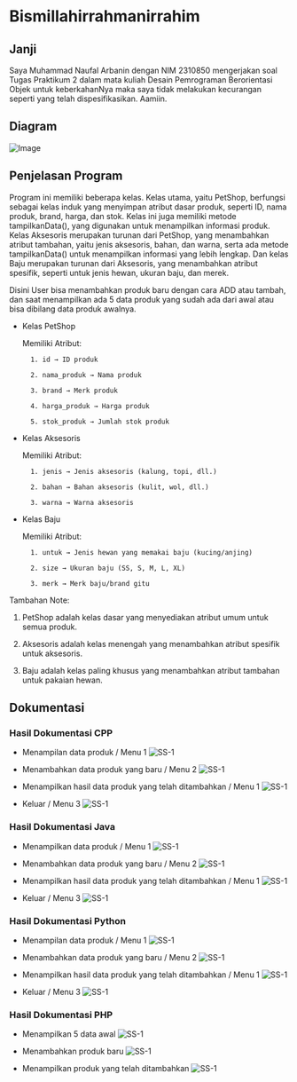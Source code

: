 # Bismillahirrahmanirrahim

## Janji
Saya Muhammad Naufal Arbanin dengan NIM 2310850 mengerjakan soal Tugas Praktikum 2 dalam mata kuliah Desain Pemrograman Berorientasi Objek untuk keberkahanNya maka saya tidak melakukan kecurangan seperti yang telah dispesifikasikan. Aamiin.

## Diagram
![Image](https://github.com/user-attachments/assets/21a97fdd-6097-4050-a415-1887e254fcca)

## Penjelasan Program

Program ini memiliki beberapa kelas. Kelas utama, yaitu PetShop, berfungsi sebagai kelas induk yang menyimpan atribut dasar produk, seperti ID, nama produk, brand, harga, dan stok. Kelas ini juga memiliki metode tampilkanData(), yang digunakan untuk menampilkan informasi produk. Kelas Aksesoris merupakan turunan dari PetShop, yang menambahkan atribut tambahan, yaitu jenis aksesoris, bahan, dan warna, serta ada metode tampilkanData() untuk menampilkan informasi yang lebih lengkap. Dan  kelas Baju merupakan turunan dari Aksesoris, yang menambahkan atribut spesifik, seperti untuk jenis hewan, ukuran baju, dan merek.

Disini User bisa menambahkan produk baru dengan cara ADD atau tambah, dan saat menampilkan ada 5 data produk yang sudah ada dari awal atau bisa dibilang data produk awalnya.

- Kelas PetShop
    
    Memiliki Atribut:

        1. id → ID produk

        2. nama_produk → Nama produk

        3. brand → Merk produk

        4. harga_produk → Harga produk

        5. stok_produk → Jumlah stok produk

- Kelas Aksesoris

    Memiliki Atribut:

        1. jenis → Jenis aksesoris (kalung, topi, dll.)

        2. bahan → Bahan aksesoris (kulit, wol, dll.)

        3. warna → Warna aksesoris

- Kelas Baju

    Memiliki Atribut:

        1. untuk → Jenis hewan yang memakai baju (kucing/anjing)

        2. size → Ukuran baju (SS, S, M, L, XL)

        3. merk → Merk baju/brand gitu

Tambahan Note:
1. PetShop adalah kelas dasar yang menyediakan atribut umum untuk semua produk.

2. Aksesoris adalah kelas menengah yang menambahkan atribut spesifik untuk aksesoris.

3. Baju adalah kelas paling khusus yang menambahkan atribut tambahan untuk pakaian hewan.

## Dokumentasi
### Hasil Dokumentasi CPP
- Menampilan data produk / Menu 1
![SS-1](https://github.com/Abangnin/TP2DPBO2025C2/blob/main/CPP/Dokumentasi/cppnih-1.jpg)

- Menambahkan data produk yang baru / Menu 2
![SS-1](https://github.com/Abangnin/TP2DPBO2025C2/blob/main/CPP/Dokumentasi/cppnih-2.jpg)

- Menampilkan hasil data produk yang telah ditambahkan / Menu 1
![SS-1](https://github.com/Abangnin/TP2DPBO2025C2/blob/main/CPP/Dokumentasi/cppnih-3.jpg)

- Keluar / Menu 3
![SS-1](https://github.com/Abangnin/TP2DPBO2025C2/blob/main/CPP/Dokumentasi/cppnih-4.jpg)

### Hasil Dokumentasi Java
- Menampilkan data produk / Menu 1
![SS-1](https://github.com/Abangnin/TP2DPBO2025C2/blob/main/Java/Dokumentasi/javanih-1.jpg)

- Menambahkan data produk yang baru / Menu 2
![SS-1](https://github.com/Abangnin/TP2DPBO2025C2/blob/main/Java/Dokumentasi/javanih-2.jpg)

- Menampilkan hasil data produk yang telah ditambahkan / Menu 1
![SS-1](https://github.com/Abangnin/TP2DPBO2025C2/blob/main/Java/Dokumentasi/javanih-3.jpg)

- Keluar / Menu 3
![SS-1](https://github.com/Abangnin/TP2DPBO2025C2/blob/main/Java/Dokumentasi/javanih-4.jpg)

### Hasil Dokumentasi Python
- Menampilan data produk / Menu 1
![SS-1](https://github.com/Abangnin/TP2DPBO2025C2/blob/main/Python/Dokumentasi/piton-1.jpg)

- Menambahkan data produk yang baru / Menu 2
![SS-1](https://github.com/Abangnin/TP2DPBO2025C2/blob/main/Python/Dokumentasi/piton-2.jpg)

- Menampilkan hasil data produk yang telah ditambahkan / Menu 1
![SS-1](https://github.com/Abangnin/TP2DPBO2025C2/blob/main/Python/Dokumentasi/piton-3.jpg)

- Keluar / Menu 3
![SS-1](https://github.com/Abangnin/TP2DPBO2025C2/blob/main/Python/Dokumentasi/piton-4.jpg)

### Hasil Dokumentasi PHP
- Menampilkan 5 data awal
![SS-1](https://github.com/Abangnin/TP2DPBO2025C2/blob/main/PHP/Dokumentasi/pehape-1.jpg)

- Menambahkan produk baru
![SS-1](https://github.com/Abangnin/TP2DPBO2025C2/blob/main/PHP/Dokumentasi/pehape-2.jpg)

- Menampilkan produk yang telah ditambahkan
![SS-1](https://github.com/Abangnin/TP2DPBO2025C2/blob/main/PHP/Dokumentasi/pehape-3.jpg)

